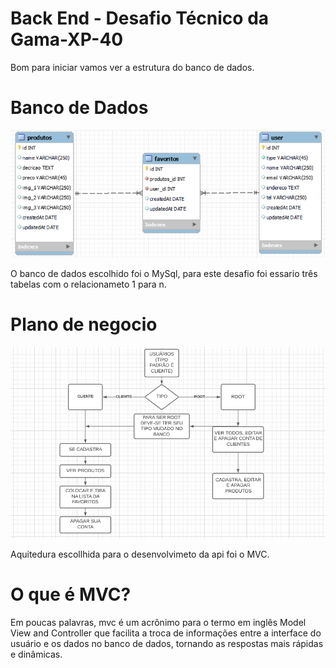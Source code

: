 # Back End - Desafio Técnico da Gama-XP-40

Bom para iniciar vamos ver a estrutura do banco de dados.

# Banco de Dados
<img src="./img/bd1.png"/>

<p>O banco de dados escolhido foi o MySql, para este desafio foi essario três tabelas com o relacionameto 1 para n.
</p>

# Plano de negocio

<img src="./img/api1.png">

<p>Aquitedura escollhida para o desenvolvimeto da api foi o MVC.
</p>

# O que é MVC?
<p>
Em poucas palavras, mvc é um acrônimo para o termo em inglês Model View and Controller que facilita a troca de informações entre a interface do usuário e os dados no banco de dados, tornando as respostas mais rápidas e dinâmicas.</p>
